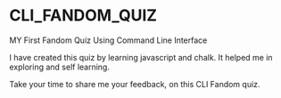 # CLI_FANDOM_QUIZ
MY First Fandom Quiz Using Command Line Interface

I have created this quiz by learning javascript and chalk.
It helped me in exploring and self learning.

Take your time to share me your feedback, on this CLI Fandom quiz.
